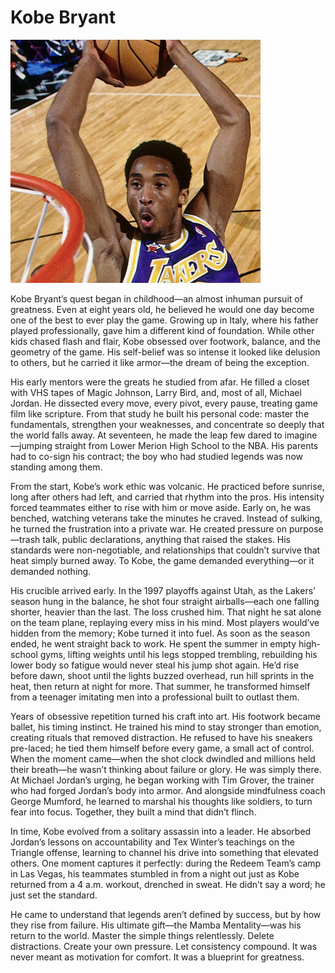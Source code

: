 # Kobe Bryant

<img title="Kobe Bryant" alt="Picture of Kobe Bryant Dunking" src="images/kobe_bryant.png" width="400">

Kobe Bryant’s quest began in childhood—an almost inhuman pursuit of greatness. Even at eight years old, he believed he would one day become one of the best to ever play the game. Growing up in Italy, where his father played professionally, gave him a different kind of foundation. While other kids chased flash and flair, Kobe obsessed over footwork, balance, and the geometry of the game. His self-belief was so intense it looked like delusion to others, but he carried it like armor—the dream of being the exception.

His early mentors were the greats he studied from afar. He filled a closet with VHS tapes of Magic Johnson, Larry Bird, and, most of all, Michael Jordan. He dissected every move, every pivot, every pause, treating game film like scripture. From that study he built his personal code: master the fundamentals, strengthen your weaknesses, and concentrate so deeply that the world falls away. At seventeen, he made the leap few dared to imagine—jumping straight from Lower Merion High School to the NBA. His parents had to co-sign his contract; the boy who had studied legends was now standing among them.

From the start, Kobe’s work ethic was volcanic. He practiced before sunrise, long after others had left, and carried that rhythm into the pros. His intensity forced teammates either to rise with him or move aside. Early on, he was benched, watching veterans take the minutes he craved. Instead of sulking, he turned the frustration into a private war. He created pressure on purpose—trash talk, public declarations, anything that raised the stakes. His standards were non-negotiable, and relationships that couldn’t survive that heat simply burned away. To Kobe, the game demanded everything—or it demanded nothing.

His crucible arrived early. In the 1997 playoffs against Utah, as the Lakers’ season hung in the balance, he shot four straight airballs—each one falling shorter, heavier than the last. The loss crushed him. That night he sat alone on the team plane, replaying every miss in his mind. Most players would’ve hidden from the memory; Kobe turned it into fuel. As soon as the season ended, he went straight back to work. He spent the summer in empty high-school gyms, lifting weights until his legs stopped trembling, rebuilding his lower body so fatigue would never steal his jump shot again. He’d rise before dawn, shoot until the lights buzzed overhead, run hill sprints in the heat, then return at night for more. That summer, he transformed himself from a teenager imitating men into a professional built to outlast them.

Years of obsessive repetition turned his craft into art. His footwork became ballet, his timing instinct. He trained his mind to stay stronger than emotion, creating rituals that removed distraction. He refused to have his sneakers pre-laced; he tied them himself before every game, a small act of control. When the moment came—when the shot clock dwindled and millions held their breath—he wasn’t thinking about failure or glory. He was simply there. At Michael Jordan’s urging, he began working with Tim Grover, the trainer who had forged Jordan’s body into armor. And alongside mindfulness coach George Mumford, he learned to marshal his thoughts like soldiers, to turn fear into focus. Together, they built a mind that didn’t flinch.

In time, Kobe evolved from a solitary assassin into a leader. He absorbed Jordan’s lessons on accountability and Tex Winter’s teachings on the Triangle offense, learning to channel his drive into something that elevated others. One moment captures it perfectly: during the Redeem Team’s camp in Las Vegas, his teammates stumbled in from a night out just as Kobe returned from a 4 a.m. workout, drenched in sweat. He didn’t say a word; he just set the standard.

He came to understand that legends aren’t defined by success, but by how they rise from failure. His ultimate gift—the Mamba Mentality—was his return to the world. Master the simple things relentlessly. Delete distractions. Create your own pressure. Let consistency compound. It was never meant as motivation for comfort. It was a blueprint for greatness.
